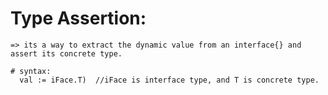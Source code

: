 # Type Assertion:
    => its a way to extract the dynamic value from an interface{} and assert its concrete type.

    # syntax:
      val := iFace.T)  //iFace is interface type, and T is concrete type.
